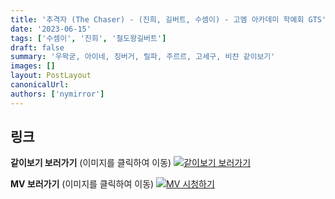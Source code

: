 ```yaml
---
title: '추격자 (The Chaser) - (진희, 길버트, 수셈이) - 고멤 아카데미 학예회 GTS'
date: '2023-06-15'
tags: ['수셈이', '진희', '철도왕길버트']
draft: false
summary: '우왁굳, 아이네, 징버거, 릴파, 주르르, 고세구, 비챤 같이보기'
images: []
layout: PostLayout
canonicalUrl:
authors: ['nymirror']
---
```


## 링크

**같이보기 보러가기** (이미지를 클릭하여 이동)
[![같이보기 보러가기](https://cdn.discordapp.com/attachments/1136601898116464710/1137050327938506852/logo.png)](https://cafe.naver.com/steamindiegame/11614335)

**MV 보러가기** (이미지를 클릭하여 이동)
[![MV 시청하기](https://i.ytimg.com/vi/Ozpfl_7_nwc/maxresdefault.jpg)](https://youtu.be/Ozpfl_7_nwc)

